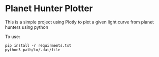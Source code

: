 # Planet Hunter Plotter

This is a simple project using Plotly to plot a given light curve from planet hunters using python

To use:
```
pip install -r requirments.txt
python3 path/to/.dat/file
```